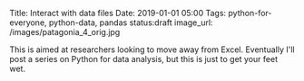 Title: Interact with data files
Date: 2019-01-01 05:00
Tags: python-for-everyone, python-data, pandas
status:draft
image_url: /images/patagonia_4_orig.jpg

This is aimed at researchers looking to move away from Excel. Eventually I'll post a series on Python for data analysis, but this is just to get your feet wet.
